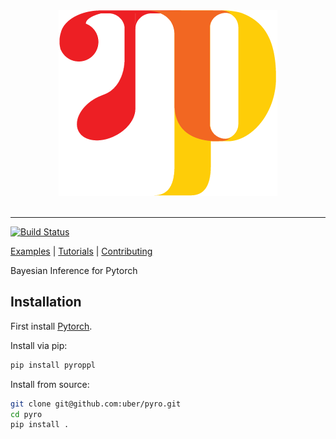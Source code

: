 <div align="center">
  <img src="docs/img/pyro_logo.png"><br><br>
</div>

-----------------

[![Build Status](https://travis-ci.com/uber/pyro.svg?token=LrMxkQNuTGCmwphBqyVs&branch=dev)](https://travis-ci.com/uber/pyro)

[Examples](examples) | [Tutorials](tutorial) | [Contributing](CONTRIBUTING.md)

Bayesian Inference for Pytorch

## Installation

First install [Pytorch](http://pytorch.org/).

Install via pip:
```sh
pip install pyroppl
```

Install from source:
```sh
git clone git@github.com:uber/pyro.git
cd pyro
pip install .
```
